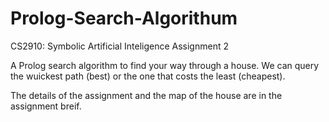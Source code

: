 # Prolog-Search-Algorithum
CS2910: Symbolic Artificial Inteligence Assignment 2

A Prolog search algorithm to find your way through a house. We can query the wuickest path (best) or the one that costs the least (cheapest).


The details of the assignment and the map of the house are in the assignment breif.
